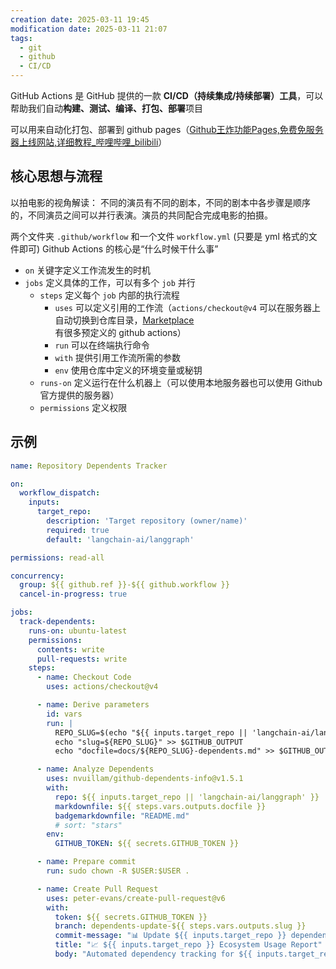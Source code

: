 ```yaml
---
creation date: 2025-03-11 19:45
modification date: 2025-03-11 21:07
tags:
  - git
  - github
  - CI/CD
---
```

GitHub Actions 是 GitHub 提供的一款 **CI/CD（持续集成/持续部署）工具**，可以帮助我们自动**构建、测试、编译、打包、部署**项目

可以用来自动化打包、部署到 github pages（[Github王炸功能Pages,免费免服务器上线网站,详细教程_哔哩哔哩_bilibili](https://www.bilibili.com/video/BV12H4y1N7Q4?spm_id_from=333.788.videopod.sections&vd_source=dbefe8621d153f1b1aaef0768a993d25)） 

## 核心思想与流程
以拍电影的视角解读：
不同的演员有不同的剧本，不同的剧本中各步骤是顺序的，不同演员之间可以并行表演。演员的共同配合完成电影的拍摄。

两个文件夹 `.github/workflow` 和一个文件 `workflow.yml` (只要是 yml 格式的文件即可)
Github Actions 的核心是“什么时候干什么事”
-  `on` 关键字定义工作流发生的时机
-  `jobs` 定义具体的工作，可以有多个 `job` 并行
	- `steps` 定义每个 `job` 内部的执行流程
		- `uses` 可以定义引用的工作流（`actions/checkout@v4` 可以在服务器上自动切换到仓库目录，[Marketplace](https://github.com/marketplace?type=actions) 有很多预定义的 github actions）
		- `run` 可以在终端执行命令
		- `with` 提供引用工作流所需的参数
		- `env` 使用仓库中定义的环境变量或秘钥
	- `runs-on` 定义运行在什么机器上（可以使用本地服务器也可以使用 Github 官方提供的服务器）
	- `permissions` 定义权限

## 示例
```yml
name: Repository Dependents Tracker

on:
  workflow_dispatch:
    inputs:
      target_repo:
        description: 'Target repository (owner/name)'
        required: true
        default: 'langchain-ai/langgraph'

permissions: read-all

concurrency:
  group: ${{ github.ref }}-${{ github.workflow }}
  cancel-in-progress: true

jobs:
  track-dependents:
    runs-on: ubuntu-latest
    permissions:
      contents: write
      pull-requests: write
    steps:
      - name: Checkout Code
        uses: actions/checkout@v4

      - name: Derive parameters
        id: vars
        run: |
          REPO_SLUG=$(echo "${{ inputs.target_repo || 'langchain-ai/langgraph' }}" | sed 's/[^a-zA-Z0-9]/-/g')
          echo "slug=${REPO_SLUG}" >> $GITHUB_OUTPUT
          echo "docfile=docs/${REPO_SLUG}-dependents.md" >> $GITHUB_OUTPUT

      - name: Analyze Dependents
        uses: nvuillam/github-dependents-info@v1.5.1
        with:
          repo: ${{ inputs.target_repo || 'langchain-ai/langgraph' }}
          markdownfile: ${{ steps.vars.outputs.docfile }}
          badgemarkdownfile: "README.md"
          # sort: "stars"
        env:
          GITHUB_TOKEN: ${{ secrets.GITHUB_TOKEN }}

      - name: Prepare commit
        run: sudo chown -R $USER:$USER .

      - name: Create Pull Request
        uses: peter-evans/create-pull-request@v6
        with:
          token: ${{ secrets.GITHUB_TOKEN }}
          branch: dependents-update-${{ steps.vars.outputs.slug }}
          commit-message: "📊 Update ${{ inputs.target_repo }} dependents report"
          title: "📈 ${{ inputs.target_repo }} Ecosystem Usage Report"
          body: "Automated dependency tracking for ${{ inputs.target_repo }}"
```
